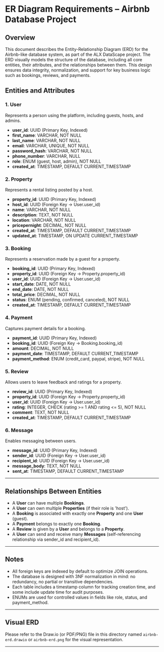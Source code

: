 # ER Diagram Requirements – Airbnb Database Project

## Overview

This document describes the Entity-Relationship Diagram (ERD) for the Airbnb-like database system, as part of the ALX DataScape project. The ERD visually models the structure of the database, including all core entities, their attributes, and the relationships between them. This design ensures data integrity, normalization, and support for key business logic such as bookings, reviews, and payments.

## Entities and Attributes

### 1. User
Represents a person using the platform, including guests, hosts, and admins.

- **user_id**: UUID (Primary Key, Indexed)
- **first_name**: VARCHAR, NOT NULL
- **last_name**: VARCHAR, NOT NULL
- **email**: VARCHAR, UNIQUE, NOT NULL
- **password_hash**: VARCHAR, NOT NULL
- **phone_number**: VARCHAR, NULL
- **role**: ENUM (guest, host, admin), NOT NULL
- **created_at**: TIMESTAMP, DEFAULT CURRENT_TIMESTAMP

### 2. Property
Represents a rental listing posted by a host.

- **property_id**: UUID (Primary Key, Indexed)
- **host_id**: UUID (Foreign Key → User.user_id)
- **name**: VARCHAR, NOT NULL
- **description**: TEXT, NOT NULL
- **location**: VARCHAR, NOT NULL
- **pricepernight**: DECIMAL, NOT NULL
- **created_at**: TIMESTAMP, DEFAULT CURRENT_TIMESTAMP
- **updated_at**: TIMESTAMP, ON UPDATE CURRENT_TIMESTAMP

### 3. Booking
Represents a reservation made by a guest for a property.

- **booking_id**: UUID (Primary Key, Indexed)
- **property_id**: UUID (Foreign Key → Property.property_id)
- **user_id**: UUID (Foreign Key → User.user_id)
- **start_date**: DATE, NOT NULL
- **end_date**: DATE, NOT NULL
- **total_price**: DECIMAL, NOT NULL
- **status**: ENUM (pending, confirmed, canceled), NOT NULL
- **created_at**: TIMESTAMP, DEFAULT CURRENT_TIMESTAMP

### 4. Payment
Captures payment details for a booking.

- **payment_id**: UUID (Primary Key, Indexed)
- **booking_id**: UUID (Foreign Key → Booking.booking_id)
- **amount**: DECIMAL, NOT NULL
- **payment_date**: TIMESTAMP, DEFAULT CURRENT_TIMESTAMP
- **payment_method**: ENUM (credit_card, paypal, stripe), NOT NULL

### 5. Review
Allows users to leave feedback and ratings for a property.

- **review_id**: UUID (Primary Key, Indexed)
- **property_id**: UUID (Foreign Key → Property.property_id)
- **user_id**: UUID (Foreign Key → User.user_id)
- **rating**: INTEGER, CHECK (rating >= 1 AND rating <= 5), NOT NULL
- **comment**: TEXT, NOT NULL
- **created_at**: TIMESTAMP, DEFAULT CURRENT_TIMESTAMP

### 6. Message
Enables messaging between users.

- **message_id**: UUID (Primary Key, Indexed)
- **sender_id**: UUID (Foreign Key → User.user_id)
- **recipient_id**: UUID (Foreign Key → User.user_id)
- **message_body**: TEXT, NOT NULL
- **sent_at**: TIMESTAMP, DEFAULT CURRENT_TIMESTAMP

---

## Relationships Between Entities

- A **User** can have multiple **Bookings**.
- A **User** can own multiple **Properties** (if their role is 'host').
- A **Booking** is associated with exactly one **Property** and one **User** (guest).
- A **Payment** belongs to exactly one **Booking**.
- A **Review** is given by a **User** and belongs to a **Property**.
- A **User** can send and receive many **Messages** (self-referencing relationship via sender_id and recipient_id).

---

## Notes

- All foreign keys are indexed by default to optimize JOIN operations.
- The database is designed with 3NF normalization in mind: no redundancy, no partial or transitive dependencies.
- Each table includes a timestamp column for tracking creation time, and some include update time for audit purposes.
- ENUMs are used for controlled values in fields like role, status, and payment_method.

---

## Visual ERD

Please refer to the Draw.io (or PDF/PNG) file in this directory named `airbnb-erd.drawio` or `airbnb-erd.png` for the visual representation.

---



